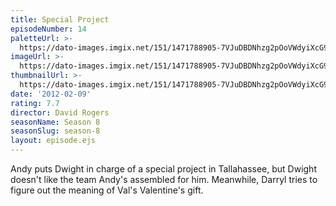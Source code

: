 ```yaml
---
title: Special Project
episodeNumber: 14
paletteUrl: >-
  https://dato-images.imgix.net/151/1471788905-7VJuDBDNhzg2pOoVWdyiXcG9wUB.jpg?auto=enhance&ch=DPR%2CWidth&palette=json
imageUrl: >-
  https://dato-images.imgix.net/151/1471788905-7VJuDBDNhzg2pOoVWdyiXcG9wUB.jpg?auto=compress%2Cformat&ch=DPR%2CWidth&w=500
thumbnailUrl: >-
  https://dato-images.imgix.net/151/1471788905-7VJuDBDNhzg2pOoVWdyiXcG9wUB.jpg?auto=enhance&ch=DPR%2CWidth&fit=crop&fm=jpg&h=280&w=500
date: '2012-02-09'
rating: 7.7
director: David Rogers
seasonName: Season 8
seasonSlug: season-8
layout: episode.ejs
---
```


Andy puts Dwight in charge of a special project in Tallahassee, but Dwight doesn't like the team Andy's assembled for him. Meanwhile, Darryl tries to figure out the meaning of Val's Valentine's gift.